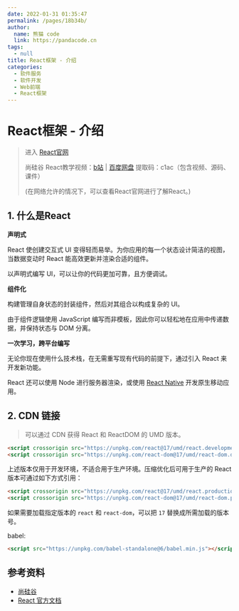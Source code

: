 ```yaml
---
date: 2022-01-31 01:35:47
permalink: /pages/18b34b/
author: 
  name: 熊猫 code
  link: https://pandacode.cn
tags: 
  - null
title: React框架 - 介绍
categories: 
  - 软件服务
  - 软件开发
  - Web前端
  - React框架
---
```

# React框架 - 介绍

> 进入 [React官网](https://zh-hans.reactjs.org)  
>
> 尚硅谷 React教学视频：[b站](https://www.bilibili.com/video/BV1wy4y1D7JT?p=1) | [百度网盘](https://pan.baidu.com/s/1jEZvC45ZgX4N4Jc1MeFQWw) 提取码：c1ac（包含视频、源码、课件）
>
> (在网络允许的情况下，可以查看React官网进行了解React。)

## 1. 什么是React

**声明式**

React 使创建交互式 UI 变得轻而易举。为你应用的每一个状态设计简洁的视图，当数据变动时 React 能高效更新并渲染合适的组件。

以声明式编写 UI，可以让你的代码更加可靠，且方便调试。

**组件化**

构建管理自身状态的封装组件，然后对其组合以构成复杂的 UI。

由于组件逻辑使用 JavaScript 编写而非模板，因此你可以轻松地在应用中传递数据，并保持状态与 DOM 分离。

**一次学习，跨平台编写**

无论你现在使用什么技术栈，在无需重写现有代码的前提下，通过引入 React 来开发新功能。

React 还可以使用 Node 进行服务器渲染，或使用 [React Native](https://reactnative.dev/) 开发原生移动应用。

## 2. CDN 链接

>  可以通过 CDN 获得 React 和 ReactDOM 的 UMD 版本。

```html
<script crossorigin src="https://unpkg.com/react@17/umd/react.development.js"></script>
<script crossorigin src="https://unpkg.com/react-dom@17/umd/react-dom.development.js"></script>
```

上述版本仅用于开发环境，不适合用于生产环境。压缩优化后可用于生产的 React 版本可通过如下方式引用：

```html
<script crossorigin src="https://unpkg.com/react@17/umd/react.production.min.js"></script>
<script crossorigin src="https://unpkg.com/react-dom@17/umd/react-dom.production.min.js"></script>
```

如果需要加载指定版本的 `react` 和 `react-dom`，可以把 `17` 替换成所需加载的版本号。



babel:

```html
<script src="https://unpkg.com/babel-standalone@6/babel.min.js"></script>
```

## 参考资料

- [尚硅谷](http://www.atguigu.com)
- [React 官方文档](https://zh-hans.reactjs.org)



